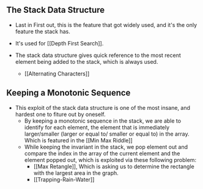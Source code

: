 ## The Stack Data Structure

* Last in First out, this is the feature that got widely used, and it's the only feature the stack has. 

* It's used for [[Depth First Search]].

* The stack data structure gives quick reference to the most recent element being added to the stack, which is always used. 
	* [[Alternating Characters]]


## Keeping a Monotonic Sequence
* This exploit of the stack data structure is one of the most insane, and hardest one to fiture out by oneself.
	* By keeping a monotonic sequence in the stack, we are able to identify for each element, the element that is immediately larger/smaller (larger or equal to/ smaller or equal to) in the array. Which is featured in the [[Min Max Riddle]]
	* While keeping the invariant in the stack, we pop element out and compare the index in the array of the current element and the element popped out, which is exploited via these following problem: 
		* [[Max Retangle]], Which is asking us to determine the rectangle with the largest area in the graph.
		* [[Trapping-Rain-Water]]